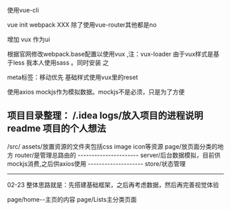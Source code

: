 使用vue-cli 
  
  vue init webpack XXX 除了使用vue-router其他都是no

增加 vux 作为ui

  根据官网修改webpack.base配置以使用vux ,注：vux-loader 
  由于vux样式是基于less 我本人使用sass 。同时安装 之

  meta标签：移动优先
  基础样式使用vux里的reset

使用axios mockjs作为模拟数据。mockjs不是必须，只是为了方便

项目目录整理：
  /.idea 
    logs/放入项目的进程说明
    readme 项目的个人想法
  --------------------------
  /src/
    assets/放置资源的文件夹包括css image icon等资源
    page/放页面分类的地方
    router/是管理总路由的
    ----------------------
    server/后台数据模拟，目前供mockjs消费,之后供axios使用
    --------------------
    store/状态管理

--------------------------------------
02-23
整体思路就是：先搭建基础框架，之后再考虑数据，然后再完善视觉体验

page/home--主页的内容
page/Lists主分类页面



